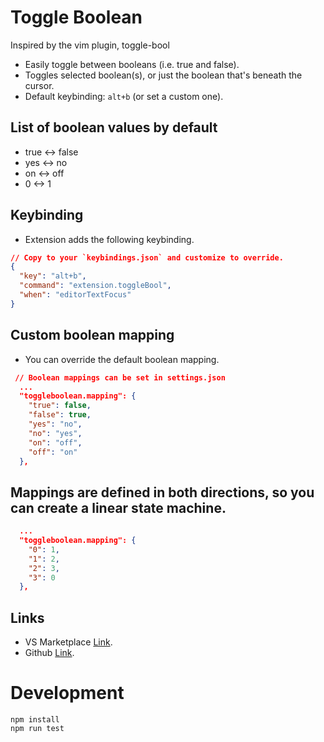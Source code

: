 # Toggle Boolean

Inspired by the vim plugin, toggle-bool

- Easily toggle between booleans (i.e. true and false).
- Toggles selected boolean(s), or just the boolean that's beneath the cursor.
- Default keybinding: `alt+b` (or set a custom one).

## List of boolean values by default

- true <-> false
- yes <-> no
- on <-> off
- 0 <-> 1

## Keybinding

- Extension adds the following keybinding.

```json
// Copy to your `keybindings.json` and customize to override.
{
  "key": "alt+b",
  "command": "extension.toggleBool",
  "when": "editorTextFocus"
}
```

## Custom boolean mapping

- You can override the default boolean mapping.

```json
 // Boolean mappings can be set in settings.json
  ...
  "toggleboolean.mapping": {
    "true": false,
    "false": true,
    "yes": "no",
    "no": "yes",
    "on": "off",
    "off": "on"
  },
```

## Mappings are defined in both directions, so you can create a linear state machine.

```json
  ...
  "toggleboolean.mapping": {
    "0": 1,
    "1": 2,
    "2": 3,
    "3": 0
  },
```

## Links

- VS Marketplace [Link](https://marketplace.visualstudio.com/items?itemName=silesky.toggle-boolean).
- Github [Link](https://github.com/silesky/vscode-toggle-bool).

# Development

```
npm install
npm run test
```
